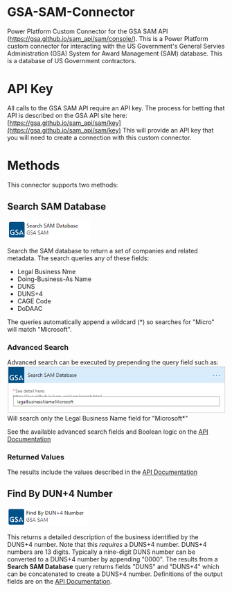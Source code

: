 
# GSA-SAM-Connector

Power Platform Custom Connector for the GSA SAM API (https://gsa.github.io/sam_api/sam/console/). This is a Power Platform custom connector for interacting with the US Government's General Servies Administration (GSA) System for Award Management (SAM) database. This is a database of US Government contractors. 
# API Key
All calls to the GSA SAM API require an API key.  The process for betting that API is described on the GSA API site here: [https://gsa.github.io/sam_api/sam/key](https://gsa.github.io/sam_api/sam/key)
This will provide an API key that you will need to create a connection with this custom connector.
# Methods
This connector supports two methods:
## Search SAM Database
![Search SAM Database](./images/connector.sam.search.png)

Search the SAM database to return a set of companies and related metadata.  The search queries any of these fields:

 - Legal Business Nme
 - Doing-Business-As Name
 - DUNS
 - DUNS+4
 - CAGE Code
 - DoDAAC

The queries automatically append a wildcard (*) so searches for "Micro" will match "Microsoft".  
### Advanced Search
Advanced search can be executed by prepending the query field such as:
![enter image description here](./images/connector.sam.search.advanced.png)
Will search only the Legal Business Name field for "Microsoft*"

See the available advanced search fields and Boolean logic on the  [API Documentation](https://gsa.github.io/sam_api/sam/search.html)

### Returned Values
The results include the values described in the [API Documentation](https://gsa.github.io/sam_api/sam/search.html)

## Find By DUN+4 Number
![enter image description here](./images/connector.sam.duns.png)

This returns a detailed description of the business identified by the DUNS+4 number.  Note that this *requires* a DUNS+4 number.  DUNS+4 numbers are 13 digits.  Typically a nine-digit DUNS number can be converted to a DUNS+4 number by appending "0000".  The results from a **Search SAM Database** query returns fields "DUNS" and "DUNS+4" which can be concatenated to create a DUNS+4 number.
Definitions of the output fields are on the [API Documentation](https://gsa.github.io/sam_api/sam/getdatafields.html).
